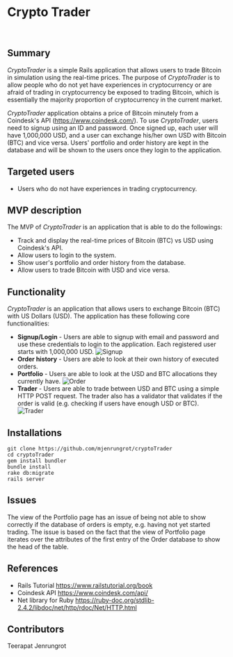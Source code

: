 Crypto Trader
=============

 

Summary
-------

*CryptoTrader* is a simple Rails application that allows users to trade Bitcoin
in simulation using the real-time prices. The purpose of *CryptoTrader* is to allow people
who do not yet have experiences in cryptocurrency or are afraid of trading in cryptocurrency
be exposed to trading Bitcoin, which is essentially the majority proportion of cryptocurrency
in the current market.

*CryptoTrader* application obtains a price of Bitcoin minutely from a Coindesk's API (https://www.coindesk.com/).
To use *CryptoTrader*, users need to signup using an ID and password. Once signed up, each user 
will have 1,000,000 USD, and a user can exchange his/her own USD with Bitcoin (BTC) and vice versa. 
Users' portfolio and order history are kept in the database and will be shown to the users once
they login to the application.


Targeted users
--------------

-   Users who do not have experiences in trading cryptocurrency.


MVP description
---------------

The MVP of *CryptoTrader* is an application that is able to do the followings:

-   Track and display the real-time prices of Bitcoin (BTC) vs USD using Coindesk's API.
-   Allow users to login to the system.
-   Show user's portfolio and order history from the database.
-   Allow users to trade Bitcoin with USD and vice versa.

Functionality
-------------

*CryptoTrader* is an application that allows users to exchange Bitcoin (BTC) with US Dollars (USD). The application has these following core functionalities:
- __Signup/Login__ - Users are able to signup with email and password and use these credentials to login to the application. Each registered user starts with 1,000,000 USD. 
![Signup](https://image.ibb.co/dVYVvn/signup.png)
- __Order history__ - Users are able to look at their own history of executed orders. 
- __Portfolio__ - Users are able to look at the USD and BTC allocations they currently have.
![Order](https://preview.ibb.co/czaSan/order.png)
- __Trader__ - Users are able to trade between USD and BTC using a simple HTTP POST request. The trader also has a validator that validates if the order is valid (e.g. checking if users have enough USD or BTC).
![Trader](https://preview.ibb.co/kS5h87/trader.png)

Installations
-------------

```
git clone https://github.com/mjenrungrot/cryptoTrader
cd cryptoTrader
gem install bundler
bundle install
rake db:migrate
rails server
```

Issues
------
The view of the Portfolio page has an issue of being not able to show correctly if the database of orders is empty, e.g. having not yet started trading. The issue is based on the fact that the view of Portfolio page iterates over the attributes of the first entry of the Order database to show the head of the table. 
 

References
----------

- Rails Tutorial <https://www.railstutorial.org/book>
- Coindesk API <https://www.coindesk.com/api/>
- Net library for Ruby <https://ruby-doc.org/stdlib-2.4.2/libdoc/net/http/rdoc/Net/HTTP.html>
 

Contributors
------------

Teerapat Jenrungrot

 
